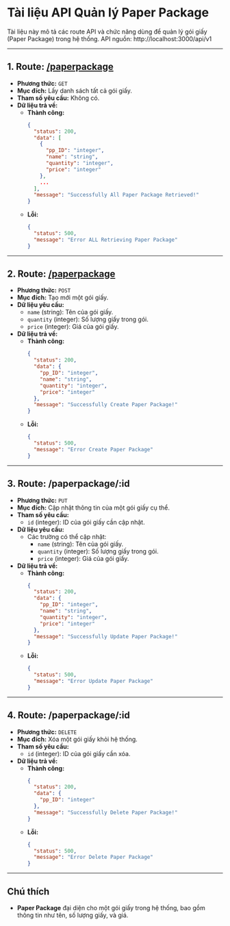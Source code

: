 # Tài liệu API Quản lý Paper Package
<!-- Gỏ CTRL + Shift + V để trông OK hơn-->
<!-- Xem thử mẫu API: nhấp vào route api (nếu có) -->
Tài liệu này mô tả các route API và chức năng dùng để quản lý gói giấy (Paper Package) trong hệ thống.
API nguồn: http://localhost:3000/api/v1

---

## 1. Route: **[/paperpackage](http://localhost:3000/api/v1/paperpackage)**

- **Phương thức:** `GET`
- **Mục đích:** Lấy danh sách tất cả gói giấy.
- **Tham số yêu cầu:** Không có.
- **Dữ liệu trả về:**
  - **Thành công:**
    ```json
    {
      "status": 200,
      "data": [
        {
          "pp_ID": "integer",
          "name": "string",
          "quantity": "integer",
          "price": "integer"
        },
        ...
      ],
      "message": "Successfully All Paper Package Retrieved!"
    }
    ```
  - **Lỗi:**
    ```json
    {
      "status": 500,
      "message": "Error ALL Retrieving Paper Package"
    }
    ```

---

## 2. Route: **[/paperpackage](http://localhost:3000/api/v1/paperpackage)**

- **Phương thức:** `POST`
- **Mục đích:** Tạo mới một gói giấy.
- **Dữ liệu yêu cầu:**
  - `name` (string): Tên của gói giấy.
  - `quantity` (integer): Số lượng giấy trong gói.
  - `price` (integer): Giá của gói giấy.
- **Dữ liệu trả về:**
  - **Thành công:**
    ```json
    {
      "status": 200,
      "data": {
        "pp_ID": "integer",
        "name": "string",
        "quantity": "integer",
        "price": "integer"
      },
      "message": "Successfully Create Paper Package!"
    }
    ```
  - **Lỗi:**
    ```json
    {
      "status": 500,
      "message": "Error Create Paper Package"
    }
    ```

---

## 3. Route: **/paperpackage/:id**

- **Phương thức:** `PUT`
- **Mục đích:** Cập nhật thông tin của một gói giấy cụ thể.
- **Tham số yêu cầu:**
  - `id` (integer): ID của gói giấy cần cập nhật.
- **Dữ liệu yêu cầu:**
  - Các trường có thể cập nhật:
    - `name` (string): Tên của gói giấy.
    - `quantity` (integer): Số lượng giấy trong gói.
    - `price` (integer): Giá của gói giấy.
- **Dữ liệu trả về:**
  - **Thành công:**
    ```json
    {
      "status": 200,
      "data": {
        "pp_ID": "integer",
        "name": "string",
        "quantity": "integer",
        "price": "integer"
      },
      "message": "Successfully Update Paper Package!"
    }
    ```
  - **Lỗi:**
    ```json
    {
      "status": 500,
      "message": "Error Update Paper Package"
    }
    ```

---

## 4. Route: **/paperpackage/:id**

- **Phương thức:** `DELETE`
- **Mục đích:** Xóa một gói giấy khỏi hệ thống.
- **Tham số yêu cầu:**
  - `id` (integer): ID của gói giấy cần xóa.
- **Dữ liệu trả về:**
  - **Thành công:**
    ```json
    {
      "status": 200,
      "data": {
        "pp_ID": "integer"
      },
      "message": "Successfully Delete Paper Package!"
    }
    ```
  - **Lỗi:**
    ```json
    {
      "status": 500,
      "message": "Error Delete Paper Package"
    }
    ```

---

## Chú thích

- **Paper Package** đại diện cho một gói giấy trong hệ thống, bao gồm thông tin như tên, số lượng giấy, và giá.
